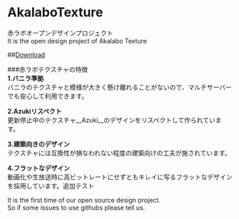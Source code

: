 # AkalaboTexture
赤ラボオープンデザインプロジェクト  
It is the open design project of Akalabo Texture  

##[Download](https://github.com/akatsuki/AkalaboTexture/releases "リリースページ")
  
###赤ラボテクスチャの特徴  
__1.バニラ準拠__  
バニラのテクスチャと模様が大きく懸け離れることがないので、マルチサーバーでも安心して利用できます。


__2.Azukiリスペクト__  
更新停止中のテクスチャ__Azuki__のデザインをリスペクトして作られています。


__3.建築向きのデザイン__  
テクスチャには互換性が損なわれない程度の建築向けの工夫が施されています。  


__4.フラットなデザイン__  
動画化や生放送時に高ビットレートにせずともキレイに写るフラットなデザインを採用しています。追加テスト  


It is the first time of our open source design project.  
So if some issues to use githubs please tell us.
